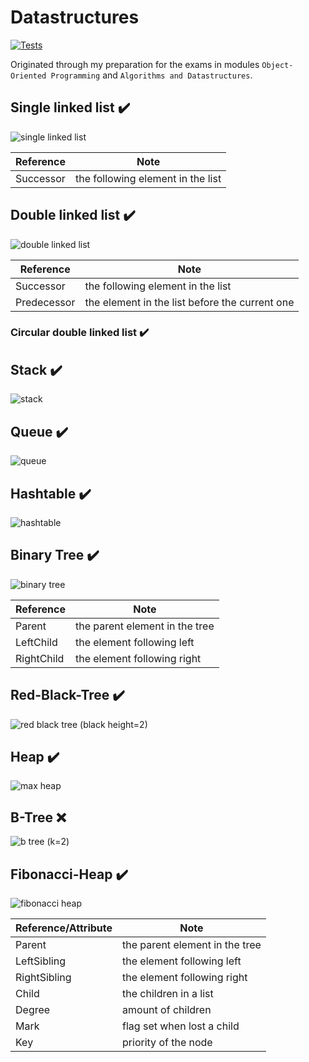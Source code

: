 # Datastructures

[![Tests](https://github.com/tim0-12432/data-structures/actions/workflows/dotnet.yml/badge.svg)](https://github.com/tim0-12432/data-structures/actions/workflows/dotnet.yml)

Originated through my preparation for the exams in modules `Object-Oriented Programming` and `Algorithms and Datastructures`. 

## Single linked list :heavy_check_mark:

![single linked list](./doc/images/single-linked-list.png)

| Reference  | Note                              |
|------------|-----------------------------------|
| Successor  | the following element in the list |

## Double linked list :heavy_check_mark:

![double linked list](./doc/images/double-linked-list.png)

| Reference   | Note                                           |
|-------------|------------------------------------------------|
| Successor   | the following element in the list              |
| Predecessor | the element in the list before the current one |

### Circular double linked list :heavy_check_mark:

## Stack :heavy_check_mark:

![stack](./doc/images/stack.png)

## Queue :heavy_check_mark:

![queue](./doc/images/queue.png)

## Hashtable :heavy_check_mark:

![hashtable](./doc/images/hashtable.png)

## Binary Tree :heavy_check_mark:

![binary tree](./doc/images/binary-tree.png)

| Reference  | Note                           |
|------------|--------------------------------|
| Parent     | the parent element in the tree |
| LeftChild  | the element following left     |
| RightChild | the element following right    |

## Red-Black-Tree :heavy_check_mark:

![red black tree (black height=2)](./doc/images/rb-tree.png)

## Heap :heavy_check_mark:

![max heap](./doc/images/max-heap.png)

## B-Tree :x:

![b tree (k=2)](./doc/images/b-tree.png)

## Fibonacci-Heap :heavy_check_mark:

![fibonacci heap](./doc/images/fib-heap.png)

| Reference/Attribute | Note                           |
|---------------------|--------------------------------|
| Parent              | the parent element in the tree |
| LeftSibling         | the element following left     |
| RightSibling        | the element following right    |
| Child               | the children in a list         |
| Degree              | amount of children             |
| Mark                | flag set when lost a child     |
| Key                 | priority of the node           |
